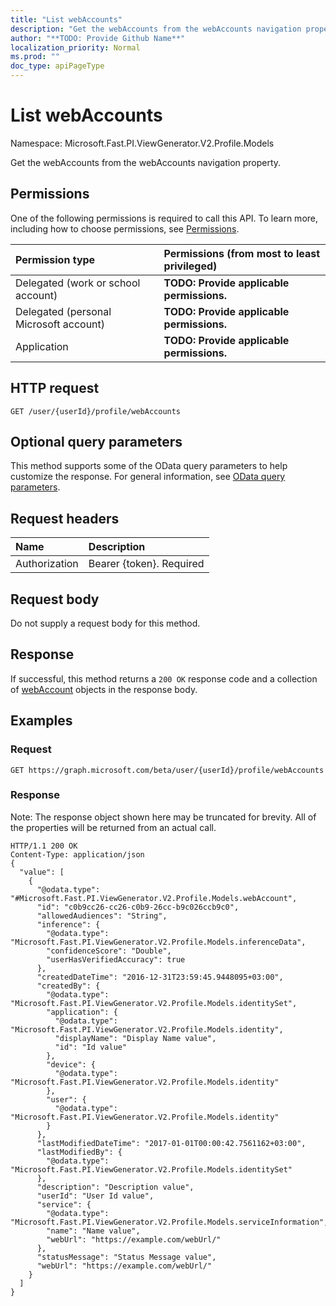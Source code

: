 ```yaml
---
title: "List webAccounts"
description: "Get the webAccounts from the webAccounts navigation property."
author: "**TODO: Provide Github Name**"
localization_priority: Normal
ms.prod: ""
doc_type: apiPageType
---
```


# List webAccounts

Namespace: Microsoft.Fast.PI.ViewGenerator.V2.Profile.Models

Get the webAccounts from the webAccounts navigation property.

## Permissions
One of the following permissions is required to call this API. To learn more, including how to choose permissions, see [Permissions](/concepts/permissions-reference.md).

|Permission type|Permissions (from most to least privileged)|
|:---|:---|
|Delegated (work or school account)|**TODO: Provide applicable permissions.**|
|Delegated (personal Microsoft account)|**TODO: Provide applicable permissions.**|
|Application|**TODO: Provide applicable permissions.**|

## HTTP request
<!-- {
  "blockType": "ignored"
}
-->
``` http
GET /user/{userId}/profile/webAccounts
```

## Optional query parameters
This method supports some of the OData query parameters to help customize the response. For general information, see [OData query parameters](/graph/query-parameters).

## Request headers
|Name|Description|
|:---|:---|
|Authorization|Bearer {token}. Required|

## Request body
Do not supply a request body for this method.

## Response
If successful, this method returns a `200 OK` response code and a collection of [webAccount](../resources/webaccount.md) objects in the response body.

## Examples

### Request
<!-- {
  "blockType": "request",
  "name": "get_webaccount"
}
-->
``` http
GET https://graph.microsoft.com/beta/user/{userId}/profile/webAccounts
```

### Response
Note: The response object shown here may be truncated for brevity. All of the properties will be returned from an actual call.
<!-- {
  "blockType": "response",
  "truncated": true,
  "@odata.type": "collection(microsoft.fast.pi.viewgenerator.v2.profile.models.webaccount)"
}
-->
``` http
HTTP/1.1 200 OK
Content-Type: application/json
{
  "value": [
    {
      "@odata.type": "#Microsoft.Fast.PI.ViewGenerator.V2.Profile.Models.webAccount",
      "id": "c0b9cc26-cc26-c0b9-26cc-b9c026ccb9c0",
      "allowedAudiences": "String",
      "inference": {
        "@odata.type": "Microsoft.Fast.PI.ViewGenerator.V2.Profile.Models.inferenceData",
        "confidenceScore": "Double",
        "userHasVerifiedAccuracy": true
      },
      "createdDateTime": "2016-12-31T23:59:45.9448095+03:00",
      "createdBy": {
        "@odata.type": "Microsoft.Fast.PI.ViewGenerator.V2.Profile.Models.identitySet",
        "application": {
          "@odata.type": "Microsoft.Fast.PI.ViewGenerator.V2.Profile.Models.identity",
          "displayName": "Display Name value",
          "id": "Id value"
        },
        "device": {
          "@odata.type": "Microsoft.Fast.PI.ViewGenerator.V2.Profile.Models.identity"
        },
        "user": {
          "@odata.type": "Microsoft.Fast.PI.ViewGenerator.V2.Profile.Models.identity"
        }
      },
      "lastModifiedDateTime": "2017-01-01T00:00:42.7561162+03:00",
      "lastModifiedBy": {
        "@odata.type": "Microsoft.Fast.PI.ViewGenerator.V2.Profile.Models.identitySet"
      },
      "description": "Description value",
      "userId": "User Id value",
      "service": {
        "@odata.type": "Microsoft.Fast.PI.ViewGenerator.V2.Profile.Models.serviceInformation",
        "name": "Name value",
        "webUrl": "https://example.com/webUrl/"
      },
      "statusMessage": "Status Message value",
      "webUrl": "https://example.com/webUrl/"
    }
  ]
}
```

